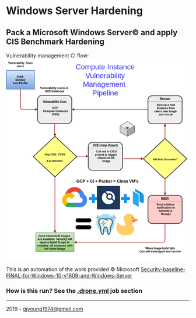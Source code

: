 # Windows Server Hardening

## Pack a Microsoft Windows Server© and apply CIS Benchmark Hardening        

Vulnerability management CI flow:    
![CICD Flow](./docs/cicd-flow.png)

This is an automation of the work provided © Microsoft
[Security-baseline-FINAL-for-Windows-10-v1809-and-Windows-Server](https://techcommunity.microsoft.com/t5/Microsoft-Security-Baselines/Security-baseline-FINAL-for-Windows-10-v1809-and-Windows-Server/ba-p/701082)    

### How is this run? See the [.drone.yml](.drone.yml) job section

---

2019 - gjyoung1974@gmail.com
